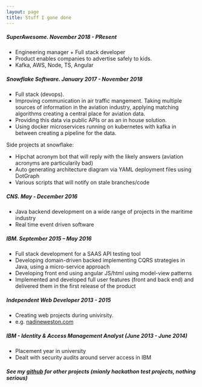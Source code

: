 ```yaml
---
layout: page
title: Stuff I gone done
---
```


##### SuperAwesome. November 2018 - PResent

- Engineering manager + Full stack developer
- Product enables companies to advertise safely to kids.
- Kafka, AWS, Node, TS, Angular

##### Snowflake Software. January 2017 - November 2018

- Full stack (devops).
- Improving communication in air traffic mangement. Taking multiple sources of information in the aviation industry, applying matching algorithms creating a central place for aviation data.
- Providing this data via public APIs or as an in house solution. 
- Using docker microservices running on kubernetes with kafka in between creating a pipeline for the data.

Side projects at snowflake:

 - Hipchat acronym bot that will reply with the likely answers (aviation acronyms are particularily bad)
 - Auto generating architecture diagram via YAML deployment files using DotGraph
 - Various scripts that will notify on stale branches/code

##### CNS. May - December 2016

- Java backend development on a wide range of projects in the maritime industry
- Real time event driven software

##### IBM. September 2015 – May 2016

 - Full stack development for a SAAS API testing tool
 - Developing domain-driven backed implementing CQRS strategies in Java, using a micro-service approach
 - Developing front end using angular JS/html using model-view patterns
 - Implemented and developed full user features (front and back end) and delivered them in the first release of the product

##### Independent Web Developer 2013 - 2015

 - Creating web projects during univirsity.
 - e.g. [nadineweston.com](http://nadineweston.com/) 

##### IBM - Identity & Access Management Analyst (June 2013 - June 2014)

- Placement year in university
- Dealt with security audits around server access in IBM

##### See my [github](https://github.com/podypodpod) for other projects (mianly hackathon test projects, nothing serious)
